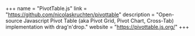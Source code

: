 +++
name = "PivotTable.js"
link = "https://github.com/nicolaskruchten/pivottable"
description = "Open-source Javascript Pivot Table (aka Pivot Grid, Pivot Chart, Cross-Tab) implementation with drag'n'drop."
website = "https://pivottable.js.org/"
+++
